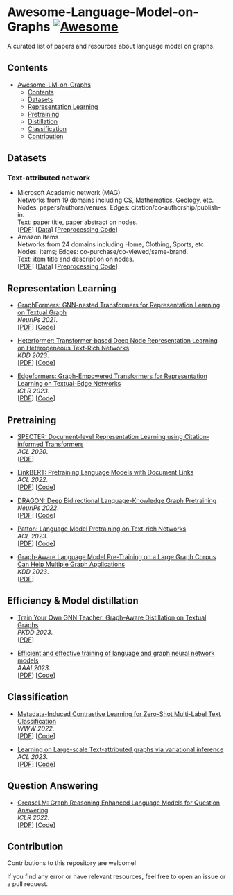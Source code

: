 # Awesome-Language-Model-on-Graphs [![Awesome](https://awesome.re/badge.svg)](https://awesome.re)
A curated list of papers and resources about language model on graphs.

## Contents
- [Awesome-LM-on-Graphs](#awesome-lm-on-graphs)
  - [Contents](#contents)
  - [Datasets](#datasets)
  - [Representation Learning](#representation-learning)
  - [Pretraining](#pretraining)
  - [Distillation](#distillation)
  - [Classification](#classification)
  - [Contribution](#contribution)


## Datasets
### Text-attributed network
- Microsoft Academic network (MAG)
<br>Networks from 19 domains including CS, Mathematics, Geology, etc.
<br>Nodes: papers/authors/venues; Edges: citation/co-authorship/publish-in.
<br>Text: paper title, paper abstract on nodes.
<br>[[PDF](https://arxiv.org/abs/2302.03341)] [[Data](https://zenodo.org/record/7611544)] [[Preprocessing Code](https://github.com/PeterGriffinJin/Patton/blob/main/data_process/process_mag.ipynb)]
- Amazon Items
<br>Networks from 24 domains including Home, Clothing, Sports, etc.
<br>Nodes: items; Edges: co-purchase/co-viewed/same-brand.
<br>Text: item title and description on nodes.
<br>[[PDF](https://arxiv.org/pdf/1602.01585.pdf)] [[Data](https://cseweb.ucsd.edu/~jmcauley/datasets/amazon/links.html)] [[Preprocessing Code](https://github.com/PeterGriffinJin/Patton/blob/main/data_process/process_amazon.ipynb)]



## Representation Learning
- [GraphFormers: GNN-nested Transformers for
Representation Learning on Textual Graph](https://arxiv.org/abs/2105.02605)
<br>*NeurIPs 2021*.
<br>[[PDF](https://arxiv.org/abs/2105.02605)] [[Code](https://github.com/microsoft/GraphFormers)]
<!-- <br>Junhan Yang, Zheng Liu, Shitao Xiao, Chaozhuo Li, Defu Lian, Sanjay Agrawal, Amit Singh, Guangzhong Sun, Xing Xie. -->


- [Heterformer: Transformer-based Deep Node Representation Learning on Heterogeneous Text-Rich Networks](https://arxiv.org/abs/2205.10282)
<br>*KDD 2023*.
<br>[[PDF](https://arxiv.org/abs/2205.10282)] [[Code](https://github.com/PeterGriffinJin/Heterformer)]
<!-- <br>Bowen Jin, Yu Zhang, Qi Zhu, Jiawei Han. -->


- [Edgeformers: Graph-Empowered Transformers for Representation Learning on Textual-Edge Networks](https://openreview.net/pdf?id=2YQrqe4RNv)
<br>*ICLR 2023*.
<br>[[PDF](https://openreview.net/pdf?id=2YQrqe4RNv)] [[Code](https://github.com/PeterGriffinJin/Edgeformers)]
<!-- <br>Bowen Jin, Yu Zhang, Yu Meng, Jiawei Han. -->


## Pretraining
- [SPECTER: Document-level Representation Learning using Citation-informed Transformers](https://arxiv.org/abs/2004.07180)
<br>*ACL 2020*.
<br>[[PDF](https://arxiv.org/abs/2004.07180)]
<!-- <br>Arman Cohan, Sergey Feldman, Iz Beltagy, Doug Downey, Daniel S. Weld. -->


- [LinkBERT: Pretraining Language Models with Document Links](https://arxiv.org/pdf/2203.15827.pdf)
<br>*ACL 2022*.
<br>[[PDF](https://arxiv.org/pdf/2203.15827.pdf)] [[Code](https://github.com/michiyasunaga/LinkBERT)]
<!-- <br>Michihiro Yasunaga, Jure Leskovec, Percy Liang. -->


- [DRAGON: Deep Bidirectional Language-Knowledge Graph Pretraining](https://cs.stanford.edu/~myasu/papers/dragon_neurips22.pdf)
<br>*NeurIPs 2022*.
<br>[[PDF](https://cs.stanford.edu/~myasu/papers/dragon_neurips22.pdf)] [[Code](https://github.com/michiyasunaga/dragon)]
<!-- <br>Michihiro Yasunaga, Antoine Bosselut, Hongyu Ren, Xikun Zhang, Christopher D. Manning, Percy Liang, Jure Leskovec. -->


- [Patton: Language Model Pretraining on Text-rich Networks](https://arxiv.org/abs/2305.12268)
<br>*ACL 2023*.
<br>[[PDF](https://arxiv.org/abs/2305.12268)] [[Code](https://github.com/PeterGriffinJin/Patton)]
<!-- <br>Bowen Jin, Wentao Zhang, Yu Zhang, Yu Meng, Xinyang Zhang, Qi Zhu, Jiawei Han. -->


- [Graph-Aware Language Model Pre-Training on a Large Graph
Corpus Can Help Multiple Graph Applications](https://arxiv.org/pdf/2306.02592.pdf)
<br>*KDD 2023*.
<br>[[PDF](https://arxiv.org/pdf/2306.02592.pdf)]
<!-- <br>Han Xie, Da Zheng, Jun Ma, Houyu Zhang, Vassilis N. Ioannidis, Xiang Song, Qing Ping, Sheng Wang, Carl Yang, Yi Xu, Belinda Zeng, Trishul Chilimbi. -->



## Efficiency & Model distillation
- [Train Your Own GNN Teacher: Graph-Aware Distillation on Textual Graphs](https://arxiv.org/abs/2304.10668)
<br>*PKDD 2023*.
<br>[[PDF](https://arxiv.org/abs/2304.10668)]
<!-- <br>C. Mavromatis, V. N. Ioannidis, S. Wang, D. Zheng, S. Adeshina, J. Ma, H. Zhao, C. Faloutsos, G. Karypis. -->


- [Efficient and effective training of language and graph neural network models](https://arxiv.org/abs/2206.10781)
<br>*AAAI 2023*.
<br>[[PDF](https://arxiv.org/abs/2206.10781)] [[Code]()]
<!-- <br>Vassilis N Ioannidis, Xiang Song, Da Zheng, Houyu Zhang, Jun Ma, Yi Xu, Belinda Zeng, Trishul Chilimbi, George Karypis. -->


## Classification
- [Metadata-Induced Contrastive Learning for Zero-Shot Multi-Label Text Classification](https://yuzhimanhua.github.io/papers/www22zhang.pdf)
<br>*WWW 2022*.
<br>[[PDF](https://yuzhimanhua.github.io/papers/www22zhang.pdf)] [[Code](https://github.com/yuzhimanhua/MICoL)]
<!-- <br>Yu Zhang, Zhihong Shen, Chieh-Han Wu, Boya Xie, Junheng Hao, Ye-Yi Wang, Kuansan Wang, Jiawei Han. -->


- [Learning on Large-scale Text-attributed graphs via variational inference](https://openreview.net/pdf?id=q0nmYciuuZN)
<br>*ACL 2023*.
<br>[[PDF](https://openreview.net/pdf?id=q0nmYciuuZN)] [[Code](https://github.com/AndyJZhao/GLEM)]
<!-- <br>Jianan Zhao, Meng Qu, Chaozhuo Li, Hao Yan, Qian Liu, Rui Li, Xing Xie, Jian Tang. -->

## Question Answering
- [GreaseLM: Graph Reasoning Enhanced Language Models for Question Answering](https://cs.stanford.edu/~myasu/papers/greaselm_iclr22.pdf)
<br>*ICLR 2022*.
<br>[[PDF](https://cs.stanford.edu/~myasu/papers/greaselm_iclr22.pdf)] [[Code](https://github.com/snap-stanford/GreaseLM)]
<!-- <br>Xikun Zhang, Antoine Bosselut, Michihiro Yasunaga, Hongyu Ren, Percy Liang, Christopher D Manning and Jure Leskovec. -->


## Contribution
Contributions to this repository are welcome!

If you find any error or have relevant resources, feel free to open an issue or a pull request.


<!-- - []()
<br>
<br>**.
<br>[[PDF]()] [[Code]()] -->

<!-- add specter -->
